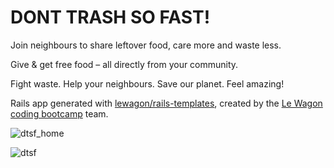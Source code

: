# DONT TRASH SO FAST!

Join neighbours to share leftover food, care more and waste less.

Give & get free food – all directly from your community.

Fight waste. Help your neighbours. Save our planet. Feel amazing!


Rails app generated with [lewagon/rails-templates](https://github.com/lewagon/rails-templates), created by the [Le Wagon coding bootcamp](https://www.lewagon.com) team.

![dtsf_home](https://user-images.githubusercontent.com/98619821/190298245-97cf5977-98a9-411c-96ae-3e7b18d14715.png)

![dtsf](https://user-images.githubusercontent.com/98619821/190298252-a557e85b-0736-4171-ad1e-8a5a60131e25.png)
